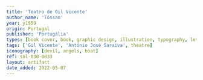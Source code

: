 ```yaml
---
title: 'Teatro de Gil Vicente'
author_name: 'Tóssan'
year: y1959
origin: Portugal
publisher: 'Portugália'
types: [book cover, book, graphic design, illustration, typography, lettering]
tags: ['Gil Vicente', 'António José Saraiva', theatre]
iconography: [devil, angels, boat]
ref: sol-030-0033
layout: artifact
date_added: 2022-05-07
---
```

